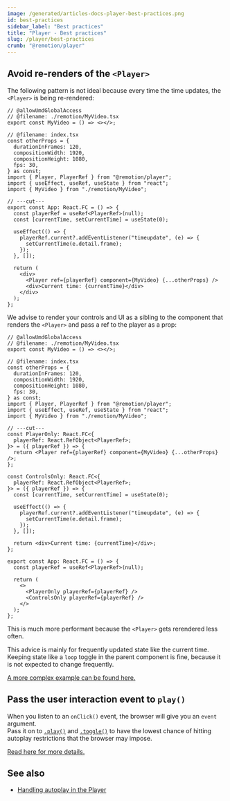 ```yaml
---
image: /generated/articles-docs-player-best-practices.png
id: best-practices
sidebar_label: "Best practices"
title: "Player - Best practices"
slug: /player/best-practices
crumb: "@remotion/player"
---
```


## Avoid re-renders of the `<Player>`

The following pattern is not ideal because every time the time updates, the `<Player>` is being re-rendered:

```tsx twoslash title="❌ Problematic"
// @allowUmdGlobalAccess
// @filename: ./remotion/MyVideo.tsx
export const MyVideo = () => <></>;

// @filename: index.tsx
const otherProps = {
  durationInFrames: 120,
  compositionWidth: 1920,
  compositionHeight: 1080,
  fps: 30,
} as const;
import { Player, PlayerRef } from "@remotion/player";
import { useEffect, useRef, useState } from "react";
import { MyVideo } from "./remotion/MyVideo";

// ---cut---
export const App: React.FC = () => {
  const playerRef = useRef<PlayerRef>(null);
  const [currentTime, setCurrentTime] = useState(0);

  useEffect(() => {
    playerRef.current?.addEventListener("timeupdate", (e) => {
      setCurrentTime(e.detail.frame);
    });
  }, []);

  return (
    <div>
      <Player ref={playerRef} component={MyVideo} {...otherProps} />
      <div>Current time: {currentTime}</div>
    </div>
  );
};
```

We advise to render your controls and UI as a sibling to the component that renders the `<Player>` and pass a ref to the player as a prop:

```tsx twoslash title="✅ Better"
// @allowUmdGlobalAccess
// @filename: ./remotion/MyVideo.tsx
export const MyVideo = () => <></>;

// @filename: index.tsx
const otherProps = {
  durationInFrames: 120,
  compositionWidth: 1920,
  compositionHeight: 1080,
  fps: 30,
} as const;
import { Player, PlayerRef } from "@remotion/player";
import { useEffect, useRef, useState } from "react";
import { MyVideo } from "./remotion/MyVideo";

// ---cut---
const PlayerOnly: React.FC<{
  playerRef: React.RefObject<PlayerRef>;
}> = ({ playerRef }) => {
  return <Player ref={playerRef} component={MyVideo} {...otherProps} />;
};

const ControlsOnly: React.FC<{
  playerRef: React.RefObject<PlayerRef>;
}> = ({ playerRef }) => {
  const [currentTime, setCurrentTime] = useState(0);

  useEffect(() => {
    playerRef.current?.addEventListener("timeupdate", (e) => {
      setCurrentTime(e.detail.frame);
    });
  }, []);

  return <div>Current time: {currentTime}</div>;
};

export const App: React.FC = () => {
  const playerRef = useRef<PlayerRef>(null);

  return (
    <>
      <PlayerOnly playerRef={playerRef} />
      <ControlsOnly playerRef={playerRef} />
    </>
  );
};
```

This is much more performant because the `<Player>` gets rerendered less often.

This advice is mainly for frequently updated state like the current time. Keeping state like a `loop` toggle in the parent component is fine, because it is not expected to change frequently.

[A more complex example can be found here.](https://github.com/remotion-dev/remotion/blob/main/packages/player-example/src/App.tsx)

## Pass the user interaction event to `play()`

When you listen to an `onClick()` event, the browser will give you an `event` argument.  
Pass it on to [`.play()`](/docs/player/player#play) and [`.toggle()`](/docs/player/player#toggle) to have the lowest chance of hitting autoplay restrictions that the browser may impose.

[Read here for more details.](/docs/player/autoplay#pass-the-event-to-the-play-or-toggle-method)

## See also

- [Handling autoplay in the Player](/docs/player/autoplay)
